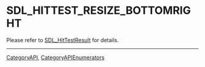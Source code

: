 # SDL_HITTEST_RESIZE_BOTTOMRIGHT

Please refer to [SDL_HitTestResult](SDL_HitTestResult) for details.

----
[CategoryAPI](CategoryAPI), [CategoryAPIEnumerators](CategoryAPIEnumerators)

